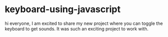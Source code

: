 # keyboard-using-javascript
hi everyone, I am excited to share my new project where you can toggle the keyboard to get sounds. It was such an exciting project to work with. 
